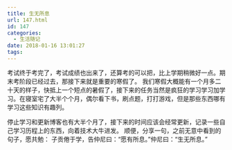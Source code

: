 ```yaml
---
title: 生无所息
url: 147.html
id: 147
categories:
  - 生活随记
date: 2018-01-16 13:01:27
tags:
---
```


考试终于考完了，考试成绩也出来了，还算考的可以把，比上学期稍微好一点。期末考阶段已经过去，那接下来就是重要的寒假了。 
我们寒假大概能有一个月多二十天的样子，快抵上一个短点的暑假了，接下来的任务当然是疯狂的学习学习加学习。在寝室宅了大半个个月，偶尔看下书，刷点题，打打游戏，但是那些东西哪有学习这些知识有趣列。 

停止学习和更新博客也有大半个月了，接下来的时间应该会经常更新，记录一些自己学习历程上的东西，向着技术大牛进发。 
顺便，分享一句，之前无意中看到的句子，愿共勉： 子贡倦于学，告仲尼曰：“愿有所息。”仲尼曰：“生无所息。”